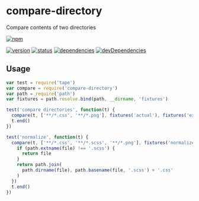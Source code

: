 # compare-directory
Compare contents of two directories

[![npm](https://nodei.co/npm/compare-directory.png?downloads=true)](https://www.npmjs.org/package/compare-directory)

[![version](https://img.shields.io/npm/v/compare-directory.svg)](https://www.npmjs.org/package/compare-directory)
[![status](https://travis-ci.org/zoubin/compare-directory.svg?branch=master)](https://travis-ci.org/zoubin/compare-directory)
[![dependencies](https://david-dm.org/zoubin/compare-directory.svg)](https://david-dm.org/zoubin/compare-directory)
[![devDependencies](https://david-dm.org/zoubin/compare-directory/dev-status.svg)](https://david-dm.org/zoubin/compare-directory#info=devDependencies)


## Usage

```javascript
var test = require('tape')
var compare = require('compare-directory')
var path = require('path')
var fixtures = path.resolve.bind(path, __dirname, 'fixtures')

test('compare directories', function(t) {
  compare(t, ['**/*.css', '**/*.png'], fixtures('actual'), fixtures('expected'))
  t.end()
})

test('normalize', function(t) {
  compare(t, ['**/*.css', '**/*.scss', '**/*.png'], fixtures('normalize'), fixtures('expected'), function (file) {
    if (path.extname(file) !== '.scss') {
      return file
    }
    return path.join(
      path.dirname(file), path.basename(file, '.scss') + '.css'
    )
  })
  t.end()
})

```

